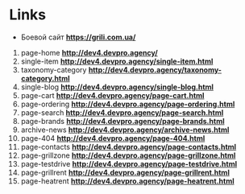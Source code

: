 # Links
- Боевой сайт **https://grili.com.ua/**

1. page-home 					**http://dev4.devpro.agency/**
2. single-item 				**http://dev4.devpro.agency/single-item.html**
3. taxonomy-category 	**http://dev4.devpro.agency/taxonomy-category.html**
4. single-blog 				**http://dev4.devpro.agency/single-blog.html**
5. page-cart 					**http://dev4.devpro.agency/page-cart.html**
6. page-ordering 			**http://dev4.devpro.agency/page-ordering.html**
7. page-search 				**http://dev4.devpro.agency/page-search.html**
8. page-brands 				**http://dev4.devpro.agency/page-brands.html**
9. archive-news 			**http://dev4.devpro.agency/archive-news.html**
10. page-404 					**http://dev4.devpro.agency/page-404.html**
11. page-contacts 		**http://dev4.devpro.agency/page-contacts.html**
12. page-grillzone 		**http://dev4.devpro.agency/page-grillzone.html**
13. page-testdrive 		**http://dev4.devpro.agency/page-testdrive.html**
14. page-grillrent 		**http://dev4.devpro.agency/page-grillrent.html**
15. page-heatrent 		**http://dev4.devpro.agency/page-heatrent.html**
